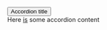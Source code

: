 <div class="au-body au-body--dark">
  <section class="au-accordion au-accordion--dark">
    <button class="au-accordion__title js-au-accordion au-accordion--closed js-focus-me" aria-controls="accordion-default-dark" aria-expanded="false" onclick="return AU.accordion.Toggle( this )">Accordion title</button>
    <div class="au-accordion__body au-accordion--closed" id="accordion-default-dark">
      <div class="au-accordion__body-wrapper">
        Here <a class="js-focus-me" href="#url">is</a> some accordion content
      </div>
    </div>
  </section>
</div>
